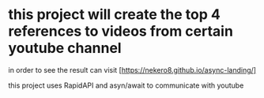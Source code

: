 # this project will create the top 4 references to videos from certain youtube channel
in order to see the result can visit
[https://nekero8.github.io/async-landing/]

this project uses RapidAPI and asyn/await to communicate with youtube
